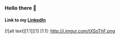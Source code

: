 ### Hello there 👋
#### Link to my [LinkedIn](https://www.linkedin.com/in/jcctcybernetsystems/)
[![alt text][1.1]][1]
[1.1]: http://i.imgur.com/tXSoThF.png

<!--
**jcesarprog/jcesarprog** is a ✨ _special_ ✨ repository because its `README.md` (this file) appears on your GitHub profile.

Here are some ideas to get you started:

- 🔭 I’m currently working on ...
- 🌱 I’m currently learning ...
- 👯 I’m looking to collaborate on ...
- 🤔 I’m looking for help with ...
- 💬 Ask me about ...
- 📫 How to reach me: ...
- 😄 Pronouns: ...
- ⚡ Fun fact: ...
-->
